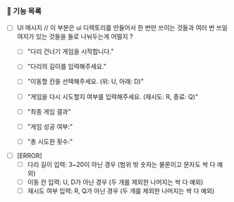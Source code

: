 ### 👊 기능 목록 
- [ ] UI 메시지 // 이 부분은 ui 디렉토리를 만들어서 한 번만 쓰이는 것들과 여러 번 쓰일 여지가 있는 것들을 둘로 나눠두는게 어떨지 ?
  - [ ] "다리 건너기 게임을 시작합니다."
  - [ ] "다리의 길이를 입력해주세요."
  - [ ] "이동할 칸을 선택해주세요. (위: U, 아래: D)"
  - [ ] "게임을 다시 시도할지 여부를 입력해주세요. (재시도: R, 종료: Q)"
  - [ ] "최종 게임 결과"
  - [ ] "게임 성공 여부:"
  - [ ] "총 시도한 횟수:"


- [ ] [ERROR]
  - [ ] 다리 길이 입력: 3~20이 아닌 경우 (범위 밖 숫자는 물론이고 문자도 싹 다 예외)
  - [ ] 이동 칸 입력: U, D가 아닌 경우 (두 개를 제외한 나머지는 싹 다 예외)
  - [ ] 재시도 여부 입력: R, Q가 아닌 경우 (두 개를 제외한 나머지는 싹 다 예외)
